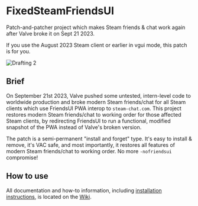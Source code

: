 # FixedSteamFriendsUI
Patch-and-patcher project which makes Steam friends & chat work again after Valve broke it on Sept 21 2023.

If you use the August 2023 Steam client or earlier in vgui mode, this patch is for you.

![Drafting 2](https://github.com/TiberiumFusion/FixedSteamFriendsUI/assets/6332277/f2239290-7f5a-4d10-88ea-feacaf336e12)

## Brief
On September 21st 2023, Valve pushed some untested, intern-level code to worldwide production and broke modern Steam friends/chat for all Steam clients which use FriendsUI PWA interop to `steam-chat.com`. This project restores modern Steam friends/chat to working order for those affected Steam clients, by redirecting FriendsUI to run a functional, modified snapshot of the PWA instead of Valve's broken version.

The patch is a semi-permanent "install and forget" type. It's easy to install & remove, it's VAC safe, and most importantly, it restores all features of modern Steam friends/chat to working order. No more `-nofriendsui` compromise!

## How to use
All documentation and how-to information, including [installation instructions](https://github.com/TiberiumFusion/FixedSteamFriendsUI/wiki/How-to-Install), is located on the [Wiki](https://github.com/TiberiumFusion/FixedSteamFriendsUI/wiki).
